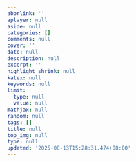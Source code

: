 ```yaml
---
abbrlink: ''
aplayer: null
aside: null
categories: []
comments: null
cover: ''
date: null
description: null
excerpt: ''
highlight_shrink: null
katex: null
keywords: null
limit:
  type: null
  value: null
mathjax: null
random: null
tags: []
title: null
top_img: null
type: null
updated: '2025-08-13T15:28:31.474+08:00'
---
```

